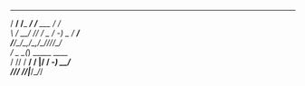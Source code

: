    ______          __         __    
  / __/ /___ _____/ /__ ___  / /_   
 _\ \/ __/ // / _  / -_) _ \/ __/   
/___/\__/\_,_/\_,_/\__/_//_/\__/    
  / _ \____(_)  _____ ____          
 / // / __/ / |/ / -_) __/          
/____/_/ /_/|___/\__/_/             
                                    
